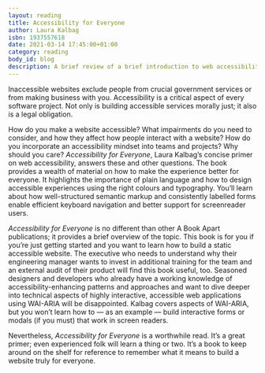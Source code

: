 ```yaml
---
layout: reading
title: Accessibility for Everyone
author: Laura Kalbag
isbn: 1937557618
date: 2021-03-14 17:45:00+01:00
category: reading
body_id: blog
description: A brief review of a brief introduction to web accessibility
---
```


Inaccessible websites exclude people from crucial government services or from making business with you. Accessibility is a critical aspect of every software project. Not only is building accessible services morally just; it also is a legal obligation.

How do you make a website accessible? What impairments do you need to consider, and how they affect how people interact with a website? How do you incorporate an accessibility mindset into teams and projects? Why should you care? _Accessibility for Everyone_, Laura Kalbag’s concise primer on web accessibility, answers these and other questions. The book provides a wealth of material on how to make the experience better for everyone. It highlights the importance of plain language and how to design accessible experiences using the right colours and typography. You’ll learn about how well-structured semantic markup and consistently labelled forms enable efficient keyboard navigation and better support for screenreader users. 

_Accessibility for Everyone_ is no different than other A Book Apart publications; it provides a brief overview of the topic. This book is for you if you’re just getting started and you want to learn how to build a static accessible website. The executive who needs to understand why their engineering manager wants to invest in additional training for the team and an external audit of their product will find this book useful, too. Seasoned designers and developers who already have a working knowledge of accessibility-enhancing patterns and approaches and want to dive deeper into technical aspects of highly interactive, accessible web applications using WAI-ARIA will be disappointed. Kalbag covers aspects of WAI-ARIA, but you won’t learn how to — as an example — build interactive forms or modals (if you must) that work in screen readers. 

Nevertheless, _Accessibility for Everyone_ is a worthwhile read. It’s a great primer; even experienced folk will learn a thing or two. It’s a book to keep around on the shelf for reference to remember what it means to build a website truly for everyone. 
